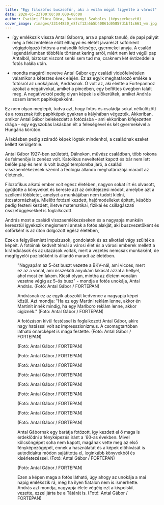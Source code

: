 ```yaml
---
title: "Egy filozófus buszsofőr, aki a volán mögül figyelte a várost"
date: 2020-05-23T00:00:00.000+00:00
author: Csatári Flóra Dóra, Barakonyi Szabolcs (képszerkesztő)
cover_image: /images/33144830_e8fcf12a6b5b40861d05857d1bf1c661_wm.jpg
---
```


- így emlékszik vissza Antal Gáborra, arra a papnak tanuló, de papi pályát még a felszentelése előtt elhagyó és életét javarészt sofőrként végigdolgozó fotósra a második felesége, gyermekei anyja. A család legendáriumban többféle történet kering arról, miért nem lett végül pap Antalból, biztosat viszont senki sem tud ma, csaknem két évtizeddel a fotós halála után.

- mondta magáról nevetve Antal Gábor egy családi videófelvételen valamikor a kétezres évek elején. Ez az egyik meghatározó emléke a fotósról az unokájának, Andrásnak. Ő volt az, aki elvitte a Fortepanhoz azokat a negatívokat, amiket a pincében, egy befőttes üvegben talált meg. A negatívokról pedig olyan képek is előkerültek, amiket András sosem ismert papírképekként.

Ez nem olyan meglepő, tudva azt, hogy fotós és családja sokat nélkülözött és a rossznak ítélt papírképek gyakran a kályhában végezték. Akkoriban, amikor Antal Gábor belekezdett a fotózásba - ami ekkoriban kifejezetten drága - egy egyszobás lakásban élt a feleségével és két gyermekével a Hungária körúton.

A lakásban pedig száradó képek lógtak mindenhol, a családnak ezeket kellett kerülgetnie.

Antal Gábor 1927-ben született, Dálnokon, művész családban, több rokona és felmenője is zenész volt. Katolikus neveltetést kapott és bár nem lett belőle pap és nem is volt buzgó templomba járó, a családi visszaemlékezések szerint a teológia állandó meghatározója maradt az életének.

Filozofikus alkatú ember volt egész életében, nagyon sokat írt és olvasott, gyűjtötte a könyveket és kereste azt az önkifejezési módot, amelybe azt a szellemi többletet, amelyet a munkájában nem tudott kiélni, átcsatornázhatja. Mielőtt fotózni kezdett, hajómodelleket épített, később pedig festeni kezdett, illetve matematikai, fizikai és csillagászati összefüggésekkel is foglalkozott.

András most a családi visszaemlékezéseken és a nagyapja munkáin keresztül igyekszik megismerni annak a fotós alakját, aki buszvezetőként és sofőrként is az úton dolgozott egész életében,

Ezek a felgyülemlett impulzusok, gondolatok és az alkotási vágy szülték a képeit. A fotóinak kedvelt témái a városi élet és a városi emberek mellett a kirándulások és az utazások voltak, mert a vezetés nemcsak munkaként, de megfigyelői pozícióként is állandó maradt az életében.

<figure>
<img src="/images/32968622_ca0a95deb2b7213f8a409deb1c462342_wm.jpg" alt="" />
<figcaption>"Nagyapám az 5-öst buszt vezette a BKV-nál, ami vicces, mert ez az a vonal, ami összeköti anyukám lakását azzal a hellyel, ahol most én lakom. Kicsit olyan, mintha az életem vonalán vezetne végig az 5-ös busz" - mondja a fotós unokája, Antal András. (Fotó: Antal Gábor / FORTEPAN)</figcaption>
</figure>

<figure>
<img src="/images/32968628_309433248e7d8745568d6a4fc544a260_wm.jpg" alt="" />
<figcaption>Andrásnak ez az egyik abszolút kedvence a nagyapja képei közül. Azt mondja: "Ha ez egy Martini reklám lenne, akkor én Martinit innék mindig, ha egy Marlboro reklám lenne, akkor cigiznék." (Fotó: Antal Gábor / FORTEPAN)</figcaption>
</figure>

<figure>
<img src="/images/32968640_421c67b1d716ff11bb5ca02f7bc24702_wm.jpg" alt="" />
<figcaption>A fotózáson kívül festéssel is foglalkozott Antal Gábor, akire nagy hatással volt az impresszionizmus. A csomagtartóban látható önarcképet is maga festette. (Fotó: Antal Gábor / FORTEPAN)</figcaption>
</figure>

<figure>
<img src="/images/32968660_39bc2eef16260752f486616ddb21359b_wm.jpg" alt="" />
<figcaption>(Fotó: Antal Gábor / FORTEPAN)</figcaption>
</figure>

<figure>
<img src="/images/32968650_e2a7bb0a453e9c67a1746e0b69b332c5_wm.jpg" alt="" />
<figcaption>(Fotó: Antal Gábor / FORTEPAN)</figcaption>
</figure>

<figure>
<img src="/images/32968656_26d5c9da6f6913df0c9834450c31c0b3_wm.jpg" alt="" />
<figcaption>(Fotó: Antal Gábor / FORTEPAN)</figcaption>
</figure>

<figure>
<img src="/images/32968634_22a8e01dbc83155ec8530ac79dc5f655_wm.jpg" alt="" />
<figcaption>(Fotó: Antal Gábor / FORTEPAN)</figcaption>
</figure>

<figure>
<img src="/images/32968648_a7c5a9c3e63e01c15bca3ddc39364687_wm.jpg" alt="" />
<figcaption>(Fotó: Antal Gábor / FORTEPAN)</figcaption>
</figure>

<figure>
<img src="/images/32968616_18859a205984ed6c7f23c2789082e068_wm.jpg" alt="" />
<figcaption>(Fotó: Antal Gábor / FORTEPAN)</figcaption>
</figure>

<figure>
<img src="/images/32968636_d5568f51d42579dfe267182f6c051a82_wm.jpg" alt="" />
<figcaption>(Fotó: Antal Gábor / FORTEPAN)</figcaption>
</figure>

<figure>
<img src="/images/32968642_1d9eccb4a94ca3ca1d6362f45ecb485a_wm.jpg" alt="" />
<figcaption>(Fotó: Antal Gábor / FORTEPAN)</figcaption>
</figure>

<figure>
<img src="/images/32968618_527a2f935d2f79e79be65bd39c1b222a_wm.jpg" alt="" />
<figcaption>(Fotó: Antal Gábor / FORTEPAN)</figcaption>
</figure>

<figure>
<img src="/images/32968644_4ce3547e0803d6eb3850de1ae466d61d_wm.jpg" alt="" />
<figcaption>Antal Gábornak egy barátja fotózott, így kezdett el ő maga is érdeklődni a fényképezés iránt a '60-as években. Mivel kölcsöngépet soha nem kapott, magának vette meg az első fényképezőgépét, ennek a használatát és a képek előhívását is autodidakta módon sajátította el, leginkább könyvekből és kísérletezéssel. (Fotó: Antal Gábor / FORTEPAN)</figcaption>
</figure>

<figure>
<img src="/images/32968620_f07c59171ea81386aa0efbd29b38d68f_wm.jpg" alt="" />
<figcaption>(Fotó: Antal Gábor / FORTEPAN)</figcaption>
</figure>

<figure>
<img src="/images/32968626_e40e130c5d64de8c9d88f1728c6a9b61_wm.jpg" alt="" />
<figcaption>Ezen a képen maga a fotós látható, úgy ahogy az unokája a mai napig emlékszik rá, még ha ilyen fiatalon nem is ismerhette. András azt mondja, nagyapja élete végéig ezt a kispolskit vezette, ezzel járta be a Tátárát is. (Fotó: Antal Gábor / FORTEPAN)</figcaption>
</figure>
